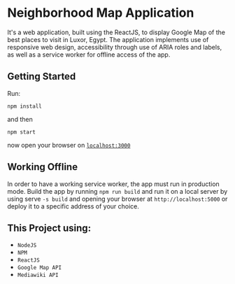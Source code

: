 # Neighborhood Map Application
It's a web application, built using the ReactJS, to display Google Map of the best places to visit in Luxor, Egypt. The application implements use of responsive web design, accessibility through use of ARIA roles and labels, as well as a service worker for offline access of the app.

## Getting Started
Run:
```
npm install
```
and then
```
npm start
```
now open your browser on [`localhost:3000`](#localhost:3000)

## Working Offline

In order to have a working service worker, the app must run in production mode. Build the app by running `npm run build` and run it on a local server by using serve `-s build` and opening your browser at `http://localhost:5000` or deploy it to a specific address of your choice.

## This Project using:
* `NodeJS`
* `NPM`
* `ReactJS`
* `Google Map API`
* `Mediawiki API`
